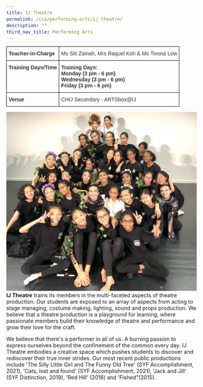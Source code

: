 ```yaml
---
title: IJ Theatre
permalink: /cca/performing-arts/ij-theatre/
description: ""
third_nav_title: Performing Arts
---
```

<style type="text/css">
.tg  {border-collapse:collapse;border-spacing:0;}
.tg td{border-color:black;border-style:solid;border-width:1px;font-family:Arial, sans-serif;font-size:14px;
  overflow:hidden;padding:10px 5px;word-break:normal;}
.tg th{border-color:black;border-style:solid;border-width:1px;font-family:Arial, sans-serif;font-size:14px;
  font-weight:normal;overflow:hidden;padding:10px 5px;word-break:normal;}
.tg .tg-pvk6{color:#333;text-align:left;vertical-align:middle}
.tg .tg-osjb{color:#333;font-weight:bold;text-align:left;vertical-align:top}
</style>
<table class="tg">
<thead>
  <tr>
    <th class="tg-osjb">Teacher-in-Charge</th>
    <th class="tg-pvk6"><span style="color:inherit;background-color:transparent">Ms Siti Zainah, Mrs Raquel Koh &amp; Ms Tivona Low </span><br></th>
  </tr>
</thead>
<tbody>
  <tr>
    <td class="tg-osjb">Training Days/Time<br></td>
    <td class="tg-osjb">Training Days:<br>Monday (3 pm - 6 pm) <br>Wednesday (3 pm - 6 pm) <br>Friday (3 pm - 6 pm) </td>
  </tr>
  <tr>
    <td class="tg-osjb">Venue</td>
    <td class="tg-pvk6"><span style="color:inherit;background-color:transparent">CHIJ Secondary - ARTSbox@IJ</span></td>
  </tr>
</tbody>
</table>

![](/images/IJ%20Theatre%203.jpg)
**IJ Theatre**&nbsp;trains its members in the multi-faceted aspects of theatre production. Our students are exposed to an array of aspects from acting to stage managing, costume making, lighting, sound and props production. We believe that&nbsp;a theatre&nbsp;production is a playground for learning, where passionate members build their knowledge of theatre and performance and grow their love for the craft.

  

We believe that there's a performer in all of us. A burning passion to express ourselves beyond the confinement of the common every day. IJ Theatre embodies a creative space which pushes students to discover and rediscover their true inner strides. Our most recent public productions include 'The Silly Little Girl and The Funny Old Tree' (SYF Accomplishment, 2021), 'Cats, lost and found' (SYF Accomplishment, 2021), 'Jack and Jill' (SYF Distinction, 2019), 'Red Hill' (2016) and 'Fished"(2015).